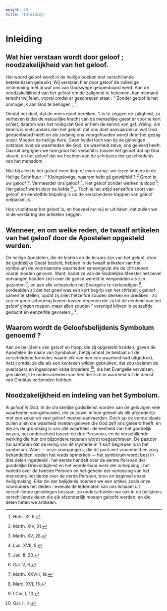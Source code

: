 ```yaml
---
weight: 40
title: "Inleiding"
---
```


# Inleiding

## Wat hier verstaan wordt door geloof ; noodzakelijkheid van het geloof.

Het woord geloof wordt in de heilige boeken met verschillende betekenissen gebruikt. Wij verstaan hier door geloof de volledige instemming met al wat ons van Godswege geopenbaard werd. Aan de noodzakelijkheid van het geloof om de zaligheid te bekomen, kan niemand terecht twijfelen, vooral omdat er geschreven staat : “ Zonder geloof is het onmogelijk aan God te behagen „ [^14.1].

Omdat het doel, dat de mens moet bereiken, 't is te zeggen de zaligheid, zo verheven is dat de natuurlijke kracht van de menselijke geest er voor te kort schiet, daarom was het nodig dat God er hem de kennis van gaf. Welnu, die kennis is niets anders dan het geloof, dat ons doet aanvaarden al wat God geopenbaard heeft en als zodanig ons voorgehouden wordt door het gezag onzer Moeder de heilige Kerk. Geen twijfel toch kan bij de gelovigen ontstaan over de waarheden die God, de waarheid zelve, ons geleerd heeft. Daaruit begrijpen we hoe groot het verschil is tussen het geloof dat op God steunt, en het geloof dat we hechten aan de schrijvers der geschiedenis van het mensdom.

Niet bij allen is het geloof even diep of even vurig : we lezen immers in de Heilige Schriftuur : “ Kleingelovige, waarom hebt gij getwijfeld ? [^14.2] Groot is uw geloof [^14.3], Vermeerder ons geloof [^14.4], Het geloof zonder werken is dood [^14.5], Het geloof werkt door de liefde [^14.6] „.  Toch is het altijd eenzelfde soort van geloof, en eenzelfde bepaling is op de verscheidene trappen van geloof toepasselijk.

[^14.1]: Hebr. XI, 6.

[^14.2]: Matth. XIV, 31.

[^14.3]: Matth. XV, 28.

[^14.4]: Luc. XVII, 5.

[^14.5]: Jac. II, 20.

[^14.6]: Gal. V, 6.

Hoe vruchtbaar het geloof is, en hoeveel nut wij er uit halen, dat zullen we in de verklaring der artikelen zeggen.

## Wanneer, en om welke reden, de twaalf artikelen van het geloof door de Apostelen opgesteld werden.

De heilige Apostelen, die de leiders en de leraars zijn van het geloof, door de goddelijke Geest bezield, hebben in de twaalf artikelen van het symbolum de voornaamste waarheden samengevat die de christenen vooral moeten geloven. Want, nadat ze van de Goddelijke Meester het bevel ontvangen hadden zich over de ganse wereld te verspreiden als zijn gezanten [^15.1], en aan alle schepselen het Evangelie te verkondigen [^15.2], oordeelden zij dat het goed was een kort begrip van het christelijk geloof samen te stellen, opdat zij allen hetzelfde zouden denken en prediken ; zo zou er geen scheuring komen tussen degenen die zij tot de eenheid van het geloof gingen roepen, maar allen zouden “ verenigd blijven in eenzelfde gedacht en eenzelfde gevoelen „ [^15.3].

## Waarom wordt de Geloofsbelijdenis Symbolum genoemd ?

Aan de belijdenis van geloof en hoop, die zij opgesteld hadden, gaven de Apostelen de naam van Symbolum, hetzij omdat ze bestaat uit de verscheidene formules waarin elk van hen een waarheid had uitgedrukt, hetzij omdat ze die als een kenteken wilden gebruiken, dat zou toelaten de overlopers en ingeslopen valse broeders [^15.4], die het Evangelie vervalsen, gemakkelijk te onderscheiden van hen die zich in waarheid tot de dienst van Christus verbonden hebben.

[^15.1]: Matth. XXVIII, 19.

[^15.2]: Marc. XVI, 15.

[^15.3]: I Cor, I, 10.

[^15.4]: Gal. II, 4.

## Noodzakelijkheid en indeling van het Symbolum.

*Ik geloof in God*. In de christelijke godsdienst worden aan de gelovigen vele waarheden voorgehouden, die ze zowel in hun geheel als elk afzonderlijk met een zeker en vast geloof moeten aanvaarden. Doch op de eerste plaats zullen allen die waarheid moeten geloven die God zelf ons geleerd heeft, en die als de grondslag is van alle waarheid : de eenheid van het goddelijk wezen, het onderscheid tussen de drie Personen, en de verschillende werking die hun om bijzondere redenen wordt toegeschreven. De pastoor zal aantonen dat de lering van dit mysterie in 't kort begrepen is in het symbolum. Want — onze voorgangers, die dit punt met vroomheid en zorg behandelden, deden het reeds opmerken — het symbolum wordt best in drie delen ingedeeld : het eerste handelt over de eerste Persoon der goddelijke Drievuldigheid en het wonderbaar werk der schepping ; het tweede over de tweede Persoon en het geheim der verlossing van het mensdom; het derde over de derde Persoon, bron en beginsel onzer heiligmaking. Elke zin der belijdenis noemen we een artikel, zoals onze voorouders het deden : evenals de ledematen van ons lichaam uit verschillende geledingen bestaan, zo onderscheiden we ook in de belijdenis verschillende delen die elk afzonderlijk moeten geloofd worden, en die delen heten we artikelen.

